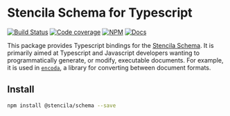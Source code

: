 # Stencila Schema for Typescript

[![Build Status](https://dev.azure.com/stencila/stencila/_apis/build/status/stencila.schema?branchName=master)](https://dev.azure.com/stencila/stencila/_build/latest?definitionId=9&branchName=master)
[![Code coverage](https://badger.nokome.now.sh/codecov-folder/stencila/schema/ts)](https://codecov.io/gh/stencila/schema/tree/master/ts)
[![NPM](https://img.shields.io/npm/v/@stencila/schema.svg?style=flat)](https://www.npmjs.com/package/@stencila/schema)
[![Docs](https://img.shields.io/badge/docs-latest-blue.svg)](https://stencila.github.io/schema/ts/docs)

This package provides Typescript bindings for the [Stencila Schema](https://schema.stenci.la). It is primarily aimed at Typescript and Javascript developers wanting to programmatically generate, or modify, executable documents. For example, it is used in [`encoda`](https://github.com/stencila/encoda), a library for converting between document formats.

## Install

```bash
npm install @stencila/schema --save
```
